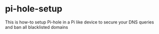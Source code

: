 # pi-hole-setup
This is how-to setup Pi-hole in a Pi like device to secure your DNS queries and ban all blacklisted domains
